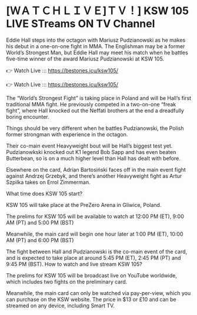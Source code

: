 # [ＷＡＴＣＨＬＩＶＥ]ＴＶ！] KSW 105 LIVE STreams ON TV Channel 

Eddie Hall steps into the octagon with Mariusz Pudzianowski as he makes his debut in a one-on-one fight in MMA. The Englishman may be a former World’s Strongest Man, but Eddie Hall may meet his match when he battles five-time winner of the award Mariusz Pudzianowski at KSW 105.

👉 Watch Live ::: https://bestones.icu/ksw105/

👉 Watch Live ::: https://bestones.icu/ksw105/

The “World’s Strongest Fight” is taking place in Poland and will be Hall’s first traditional MMA fight. He previously competed in a two-on-one “freak fight”, where Hall knocked out the Neffati brothers at the end a dreadfully boring encounter.

Things should be very different when he battles Pudzianowski, the Polish former strongman with experience in the octagon.

Their co-main event Heavyweight bout will be Hall’s biggest test yet. Pudzianowkski knocked out K1 legend Bob Sapp and has even beaten Butterbean, so is on a much higher level than Hall has dealt with before.

Elsewhere on the card, Adrian Bartosiński faces off in the main event fight against Andrzej Grzebyk, and there’s another Heavyweight fight as Artur Szpilka takes on Errol Zimmerman.

What time does KSW 105 start?

KSW 105 will take place at the PreZero Arena in Gliwice, Poland.

The prelims for KSW 105 will be available to watch at 12:00 PM (ET), 9:00 AM (PT) and 5:00 PM (BST)

Meanwhile, the main card will begin one hour later at 1:00 PM (ET), 10:00 AM (PT) and 6:00 PM (BST)

The fight between Hall and Pudzianowski is the co-main event of the card, and is expected to take place at around 5:45 PM (ET), 2:45 PM (PT) and 9:45 PM (BST).
How to watch and live stream KSW 105?

The prelims for KSW 105 will be broadcast live on YouTube worldwide, which includes two fights on the preliminary card.

Meanwhile, the main card can only be watched via pay-per-view, which you can purchase on the KSW website. The price in $13 or £10 and can be streamed on any device, including Smart TV.
